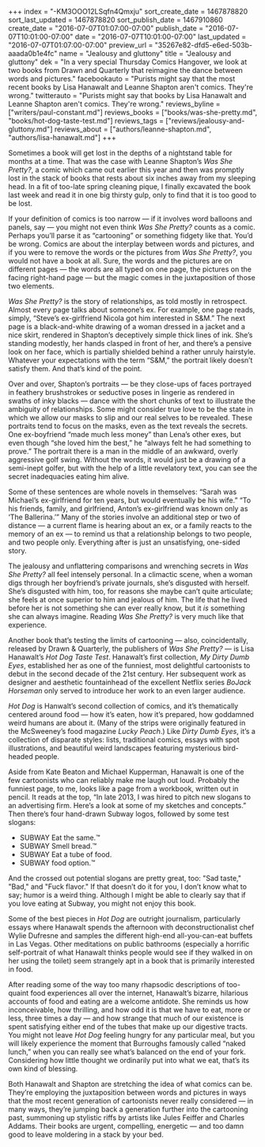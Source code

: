 +++
index = "-KM3OOO12LSqfn4Qmxju"
sort_create_date = 1467878820
sort_last_updated = 1467878820
sort_publish_date = 1467910860
create_date = "2016-07-07T01:07:00-07:00"
publish_date = "2016-07-07T10:01:00-07:00"
date = "2016-07-07T10:01:00-07:00"
last_updated = "2016-07-07T01:07:00-07:00"
preview_url = "35267e82-dfd5-e6ed-503b-aaada0b1e4fc"
name = "Jealousy and gluttony"
title = "Jealousy and gluttony"
dek = "In a very special Thursday Comics Hangover, we look at two books from Drawn and Quarterly that reimagine  the dance between words and pictures."
facebookauto = "Purists might say that the most recent books by Lisa Hanawalt and Leanne Shapton aren't comics. They're wrong."
twitterauto = "Purists might say that books by Lisa Hanawalt and Leanne Shapton aren't comics. They're wrong."
reviews_byline = ["writers/paul-constant.md"]
reviews_books = ["books/was-she-pretty.md", "books/hot-dog-taste-test.md"]
reviews_tags = ["reviews/jealousy-and-gluttony.md"]
reviews_about = ["authors/leanne-shapton.md", "authors/lisa-hanawalt.md"]
+++

Sometimes a book will get lost in the depths of a nightstand table for months at a time. That was the case with Leanne Shapton’s *Was She Pretty?*, a comic which came out earlier this year and then was promptly lost in the stack of books that rests about six inches away from my sleeping head. In a fit of too-late spring cleaning pique, I finally excavated the book last week and read it in one big thirsty gulp, only to find that it is too good to be lost.

If your definition of comics is too narrow  — if it involves word balloons and panels, say — you might not even think *Was She Pretty?* counts as a comic. Perhaps you’ll parse it as “cartooning” or something fidgety like that. You’d be wrong. Comics are about the interplay between words and pictures, and if you were to remove the words or the pictures from *Was She Pretty?*, you would not have a book at all. Sure, the words and the pictures are on different pages — the words are all typed on one page, the pictures on the facing right-hand page — but the magic comes in the juxtaposition of those two elements.

*Was She Pretty?* is the story of relationships, as told mostly in retrospect. Almost every page talks about someone’s ex. For example, one page reads, simply, “Steve’s ex-girlfriend Nicola got him interested in S&M.” The next page is a black-and-white drawing of a woman dressed in a jacket and a nice skirt, rendered in Shapton’s deceptively simple thick lines of ink. She’s standing modestly, her hands clasped in front of her, and there’s a pensive look on her face, which is partially shielded behind a rather unruly hairstyle. Whatever your expectations with the term “S&M,” the portrait likely doesn’t satisfy them. And that’s kind of the point.

Over and over, Shapton’s portraits — be they close-ups of faces portrayed in feathery brushstrokes or seductive poses in lingerie as rendered in swaths of inky blacks — dance with the short chunks of text to illustrate the ambiguity of relationships. Some might consider true love to be the state in which we allow our masks to slip and our real selves to be revealed. These portraits tend to focus on the masks, even as the text reveals the secrets. One ex-boyfriend “made much less money” than Lena’s other exes, but even though “she loved him the best,” he “always felt he had something to prove.” The portrait there is a man in the middle of an awkward, overly aggressive golf swing. Without the words, it would just be a drawing of a semi-inept golfer, but with the help of a little revelatory text, you can see the secret inadequacies eating him alive.

Some of these sentences are whole novels in themselves: “Sarah was Michael’s ex-girlfriend for ten years, but would eventually be his wife.” “To his friends, family, and girlfriend, Anton’s ex-girlfriend  was known only as ‘The Ballerina.’” Many of the stories involve an additional step or two of distance — a current flame is hearing about an ex, or a family reacts to the memory of an ex — to remind us that a relationship belongs to two people, and two people only. Everything after is just an unsatisfying, one-sided story.

The jealousy and unflattering comparisons and wrenching secrets in *Was She Pretty?* all feel intensely personal. In a climactic scene, when a woman digs through her boyfriend’s private journals, she’s disgusted with herself. She’s disgusted with him, too, for reasons she maybe can’t quite articulate; she feels at once superior to him and jealous of him. The life that he lived before her is not something she can ever really know, but it *is* something she can always imagine. Reading *Was She Pretty?* is very much like that experience.

<div class="break"></div>

Another book that’s testing the limits of cartooning — also, coincidentally, released by Drawn & Quarterly, the publishers of *Was She Pretty?* — is Lisa Hanawalt’s *Hot Dog Taste Test*. Hanawalt’s first collection, *My Dirty Dumb Eyes*, established her as one of the funniest, most delightful cartoonists to debut in the second decade of the 21st century. Her subsequent work as designer and aesthetic fountainhead of the excellent Netflix series *BoJack Horseman* only served to introduce her work to an even larger audience.

*Hot Dog* is Hanwalt’s second collection of comics, and it’s thematically centered around food — how it’s eaten, how it’s prepared, how goddamned weird humans are about it. (Many of the strips were originally featured in the McSweeney’s food magazine *Lucky Peach*.) Like *Dirty Dumb Eyes*, it’s a collection of disparate styles: lists, traditional comics, essays with spot illustrations, and beautiful weird landscapes featuring mysterious bird-headed people.

Aside from Kate Beaton and Michael Kupperman, Hanawalt is one of the few cartoonists who can reliably make me laugh out loud. Probably the funniest page, to me, looks like a page from a workbook, written out in pencil. It reads at the top, “In late 2013, I was hired to pitch new slogans to an advertising firm. Here’s a look at some of my sketches and concepts.” Then there’s four hand-drawn Subway logos, followed by some test slogans:

* SUBWAY Eat the same.™
* SUBWAY Smell bread.™
* SUBWAY Eat a tube of food.
* SUBWAY food option.™

And the crossed out potential slogans are pretty great, too: "Sad taste," "Bad," and "Fuck flavor." If that doesn’t do it for you, I don’t know what to say; humor is a weird thing. Although I might be able to clearly say that if you love eating at Subway, you might not enjoy this book.

Some of the best pieces in *Hot Dog* are outright journalism, particularly essays where Hanawalt spends the afternoon with deconstructionalist chef Wylie Dufresne and samples the different high-end all-you-can-eat buffets in Las Vegas. Other meditations on public bathrooms (especially a horrific self-portrait of what Hanawalt thinks people would see if they walked in on her using the toilet) seem strangely apt in a book that is primarily interested in food. 

After reading some of the way too many rhapsodic descriptions of too-quaint food experiences all over the internet, Hanawalt’s bizarre, hilarious accounts of food and eating are a welcome antidote. She reminds us how inconceivable, how thrilling, and how odd it is that we have to eat, more or less, three times a day — and how strange that much of our existence is spent satisfying either end of the tubes that make up our digestive tracts. You might not leave *Hot Dog* feeling hungry for any particular meal, but you will likely experience the moment that Burroughs famously called “naked lunch,” when you can really see what’s balanced on the end of your fork. Considering how little thought we ordinarily put into what we eat, that’s its own kind of blessing.

Both Hanawalt and Shapton are stretching the idea of what comics can be. They’re employing the juxtaposition between words and pictures in ways that the most recent generation of cartoonists never really considered — in many ways, they’re jumping back a generation further into the cartooning past, summoning up stylistic riffs by artists like Jules Feiffer and Charles Addams. Their books are urgent, compelling, energetic — and too damn good to leave moldering in a stack by your bed. 
